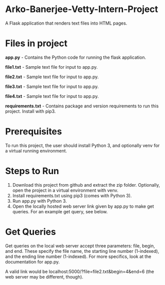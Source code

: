 # Arko-Banerjee-Vetty-Intern-Project
A Flask application that renders text files into HTML pages.

# Files in project
<b>app.py</b> - Contains the Python code for running the flask application.

<b>file1.txt</b> - Sample text file for input to app.py.

<b>file2.txt</b> - Sample text file for input to app.py.

<b>file3.txt</b> - Sample text file for input to app.py.

<b>file4.txt</b> - Sample text file for input to app.py.

<b>requirements.txt</b> - Contains package and version requirements to run this project. Install with pip3.

# Prerequisites

To run this project, the user should install Python 3, and optionally venv for a virtual running environment.

# Steps to Run
1. Download this project from github and extract the zip folder. Optionally, open the project in a virtual environment with venv.
2. Install requirements.txt using pip3 (comes with Python 3).
3. Run app.py with Python 3.
4. Open the locally hosted web server link given by app.py to make get queries. For an example get query, see below.

# Get Queries
Get queries on the local web server accept three parameters: file, begin, and end. These specify the file name, the starting line number (1-indexed), and the ending line number (1-indexed). For more specifics, look at the documentation for app.py.

A valid link would be localhost:5000/?file=file2.txt&begin=4&end=6 (the web server may be different, though).
